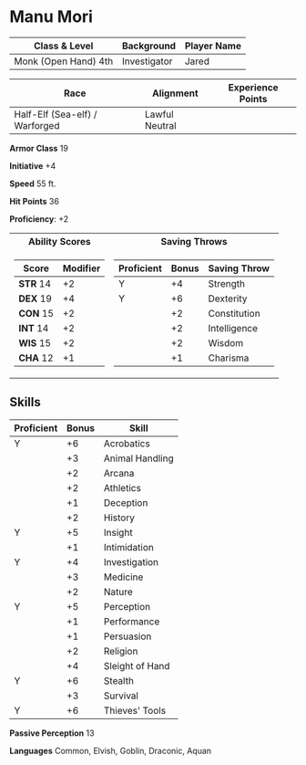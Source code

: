 # Manu Mori

| **Class & Level** | **Background** | **Player Name** |
| ----------------- | -------------- | --------------- |
| Monk (Open Hand) 4th | Investigator | Jared |

| **Race** | **Alignment** | **Experience Points** |
| -------- | ------------- | --------------------- |
| Half-Elf (Sea-elf) / Warforged | Lawful Neutral |  |

**Armor Class** 19

**Initiative** +4

**Speed** 55 ft.

**Hit Points** 36

**Proficiency**: +2

<table>
  <tr><th>Ability Scores</th><th>Saving Throws</th></tr>
  <tr><td>

| **Score** | **Modifier** |
| --------- | ------------ |
| **STR** 14 | +2 |
| **DEX** 19 | +4 |
| **CON** 15 | +2 |
| **INT** 14 | +2 |
| **WIS** 15 | +2 |
| **CHA** 12 | +1 |

</td>
<td>

| **Proficient** | **Bonus** | **Saving Throw** |
| ------- | ------- | ------- |
| Y | +4 | Strength |
| Y | +6 | Dexterity |
|   | +2 | Constitution |
|   | +2 | Intelligence |
|   | +2 | Wisdom |
|   | +1 | Charisma |

</td></tr>
</table>

## Skills

| **Proficient** | **Bonus** | **Skill** |
| ------- | ------- | ------- |
| Y | +6 | Acrobatics |
|   | +3 | Animal Handling |
|   | +2 | Arcana |
|   | +2 | Athletics |
|   | +1 | Deception |
|   | +2 | History |
| Y | +5 | Insight |
|   | +1 | Intimidation |
| Y | +4 | Investigation |
|   | +3 | Medicine |
|   | +2 | Nature |
| Y | +5 | Perception |
|   | +1 | Performance |
|   | +1 | Persuasion |
|   | +2 | Religion |
|   | +4 | Sleight of Hand |
| Y | +6 | Stealth |
|   | +3 | Survival |
| Y | +6 | Thieves' Tools |

**Passive Perception** 13

**Languages** Common, Elvish, Goblin, Draconic, Aquan
